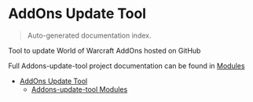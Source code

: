 # AddOns Update Tool

> Auto-generated documentation index.

 Tool to update World of Warcraft AddOns hosted on GitHub

Full Addons-update-tool project documentation can be found in [Modules](MODULES.md#addons-update-tool-modules)

- [AddOns Update Tool](#addons-update-tool)
  - [Addons-update-tool Modules](MODULES.md#addons-update-tool-modules)
